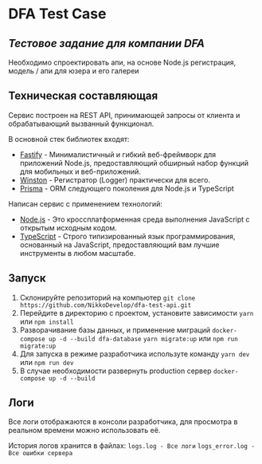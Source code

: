 # DFA Test Case

## _Тестовое задание для компании DFA_

Необходимо спроектировать апи, на основе Node.js регистрация, модель / апи для юзера и его галереи

## Техническая составляющая

Сервис построен на REST API, принимающей запросы от клиента и обрабатывающий вызванный функционал. 

В основной стек библиотек входят:

- [Fastify](https://www.fastify.io) - Минималистичный и гибкий веб-фреймворк для приложений Node.js, предоставляющий обширный набор функций для мобильных и веб-приложений.
- [Winston](https://github.com/winstonjs/winston) - Регистратор (Logger) практически для всего.
- [Prisma](https://www.prisma.io) - ORM следующего поколения для Node.js и TypeScript

Написан сервис с применением технологий:

- [Node.js](http://nodejs.org) - Это кроссплатформенная среда выполнения JavaScript с открытым исходным кодом.
- [TypeScript](https://www.typescriptlang.org/) - Cтрого типизированный язык программирования, основанный на JavaScript, предоставляющий вам лучшие инструменты в любом масштабе.

## Запуск

1. Склонируйте репозиторий на компьютер
``` git clone https://github.com/NikkoDevelop/dfa-test-api.git ```
2. Перейдите в директорию с проектом, установите зависимости
``` yarn ``` или ``` npm install ```
3. Разворачивание базы данных, и применение миграций
``` docker-compose up -d --build dfa-database ```
``` yarn migrate:up ``` или ``` npm run migrate:up ```
4. Для запуска в режиме разработчика используте команду
``` yarn dev ``` или ``` npm run dev ```
5. В случае необходимости развернуть production сервер
``` docker-compose up -d --build ```

## Логи

Все логи отображаются в консоли разработчика, для просмотра в реальном времени можно использовать её.

История логов хранится в файлах:
``` logs.log - Все логи ```
``` logs_error.log - Все ошибки сервера ```
